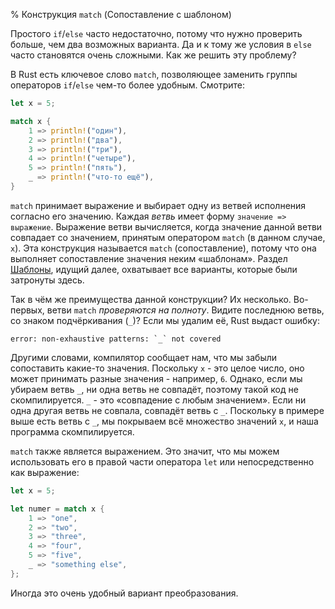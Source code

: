 % Конструкция `match` (Сопоставление с шаблоном)

Простого `if`/`else` часто недостаточно, потому что нужно проверить больше, чем
два возможных варианта. Да и к тому же условия в `else` часто становятся очень
сложными. Как же решить эту проблему?

В Rust есть ключевое слово `match`, позволяющее заменить группы операторов
`if`/`else` чем-то более удобным. Смотрите:

```rust
let x = 5;

match x {
    1 => println!("один"),
    2 => println!("два"),
    3 => println!("три"),
    4 => println!("четыре"),
    5 => println!("пять"),
    _ => println!("что-то ещё"),
}
```

`match` принимает выражение и выбирает одну из ветвей исполнения согласно его
значению. Каждая *ветвь* имеет форму `значение => выражение`. Выражение ветви
вычисляется, когда значение данной ветви совпадает со значением, принятым
оператором `match` (в данном случае, `x`). Эта конструкция называется `match`
(сопоставление), потому что она выполняет сопоставление значения неким
«шаблонам». Раздел [Шаблоны][patterns], идущий далее, охватывает все варианты,
которые были затронуты здесь.

[patterns]: patterns.html

Так в чём же преимущества данной конструкции? Их несколько. Во-первых, ветви
`match` *проверяются на полноту*. Видите последнюю ветвь, со знаком
подчёркивания (`_`)? Если мы удалим её, Rust выдаст ошибку:

```text
error: non-exhaustive patterns: `_` not covered
```

Другими словами, компилятор сообщает нам, что мы забыли сопоставить какие-то
значения. Поскольку `x` - это целое число, оно может принимать разные значения -
например, `6`. Однако, если мы убираем ветвь `_`, ни одна ветвь не совпадёт,
поэтому такой код не скомпилируется. `_` - это «совпадение с любым значением».
Если ни одна другая ветвь не совпала, совпадёт ветвь с `_`. Поскольку в примере
выше есть ветвь с `_`, мы покрываем всё множество значений `x`, и наша программа
скомпилируется.

`match` также является выражением. Это значит, что мы можем использовать его в
правой части оператора `let` или непосредственно как выражение:

```rust
let x = 5;

let numer = match x {
    1 => "one",
    2 => "two",
    3 => "three",
    4 => "four",
    5 => "five",
    _ => "something else",
};
```

Иногда это очень удобный вариант преобразования.
